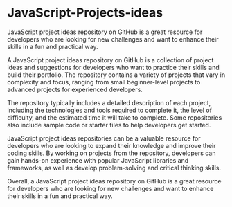# JavaScript-Projects-ideas
JavaScript project ideas repository on GitHub is a great resource for developers who are looking for new challenges and want to enhance their skills in a fun and practical way.





A JavaScript project ideas repository on GitHub is a collection of project ideas and suggestions for developers who want to practice their skills and build their portfolio. The repository contains a variety of projects that vary in complexity and focus, ranging from small beginner-level projects to advanced projects for experienced developers.

The repository typically includes a detailed description of each project, including the technologies and tools required to complete it, the level of difficulty, and the estimated time it will take to complete. Some repositories also include sample code or starter files to help developers get started.

JavaScript project ideas repositories can be a valuable resource for developers who are looking to expand their knowledge and improve their coding skills. By working on projects from the repository, developers can gain hands-on experience with popular JavaScript libraries and frameworks, as well as develop problem-solving and critical thinking skills.

Overall, a JavaScript project ideas repository on GitHub is a great resource for developers who are looking for new challenges and want to enhance their skills in a fun and practical way.
